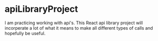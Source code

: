 # apiLibraryProject
I am practicing working with api's. This React api library project will incorperate a lot of what it means to make all different types of calls and hopefully be useful. 
